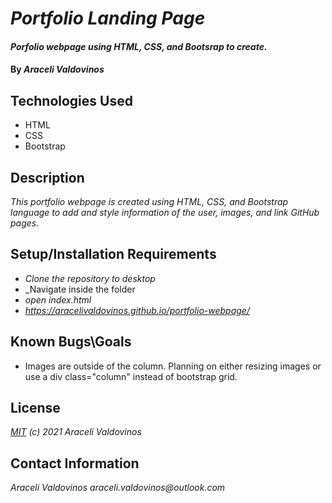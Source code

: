 # _Portfolio Landing Page_

#### _Porfolio webpage using HTML, CSS, and Bootsrap to create._

#### By _Araceli Valdovinos_

## Technologies Used

* HTML
* CSS
* Bootstrap

## Description

_This portfolio webpage is created using HTML, CSS, and Bootstrap language to add and style information of the user, images, and link GitHub pages._

## Setup/Installation Requirements

* _Clone the repository to desktop_
* _Navigate inside the folder 
* _open index.html_
* _https://aracelivaldovinos.github.io/portfolio-webpage/_


## Known Bugs\Goals

* Images are outside of the column. Planning on either resizing images or use a div class="column" instead of bootstrap grid.


## License

_[MIT](https://opensource.org/licenses/MIT) (c) 2021 Araceli Valdovinos_

## Contact Information

_Araceli Valdovinos araceli.valdovinos@outlook.com_
